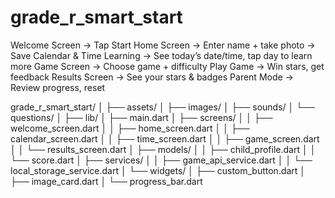 # grade_r_smart_start
Welcome Screen → Tap Start  Home Screen → Enter name + take photo → Save  Calendar &amp; Time Learning → See today’s date/time, tap day to learn more  Game Screen → Choose game + difficulty  Play Game → Win stars, get feedback  Results Screen → See your stars &amp; badges  Parent Mode → Review progress, reset


grade_r_smart_start/
│
├── assets/
│   ├── images/
│   ├── sounds/
│   └── questions/
│
├── lib/
│   ├── main.dart
│   ├── screens/
│   │   ├── welcome_screen.dart
│   │   ├── home_screen.dart
│   │   ├── calendar_screen.dart
│   │   ├── time_screen.dart
│   │   ├── game_screen.dart
│   │   └── results_screen.dart
│   ├── models/
│   │   ├── child_profile.dart
│   │   └── score.dart
│   ├── services/
│   │   ├── game_api_service.dart
│   │   └── local_storage_service.dart
│   └── widgets/
│       ├── custom_button.dart
│       ├── image_card.dart
│       └── progress_bar.dart


